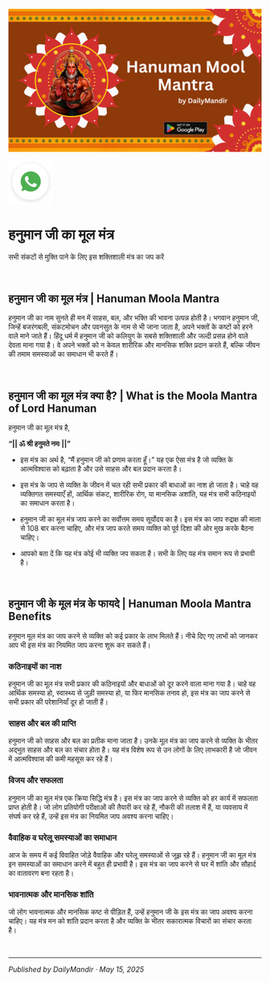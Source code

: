 <!-- Banner SVG -->
![Banner](https://raw.githubusercontent.com/anandwana001/content-repo/refs/heads/main/mantra/hanuman/hanuman_mantra_banner.png)

<!-- Share & WhatsApp icons as SVG -->
<a href="https://api.whatsapp.com/send?text=Check%20out%20this%20article%20in%20the%20Daily%20Mandir%20app%3A%20https%3A%2F%2Fwww.dailymandir.com%2Farticles%3FcontentUrl%3Dhttps%253A%252F%252Fraw.githubusercontent.com%252Fanandwana001%252Fcontent-repo%252Frefs%252Fheads%252Fmain%252Fmantra%252Fhanuman%252Fhanuman_mool_mantra.md%26title%3DHanuman%2520Mool%2520Mantra">
  <img src="https://raw.githubusercontent.com/anandwana001/content-repo/refs/heads/main/assets/ic_wtsapp_share_rounded.svg" alt="WhatsApp"/>
</a>

<br>

# हनुमान जी का मूल मंत्र
सभी संकटों से मुक्ति पाने के लिए इस शक्तिशाली मंत्र का जप करें

<br>

## हनुमान जी का मूल मंत्र | Hanuman Moola Mantra

हनुमान जी का नाम सुनते ही मन में साहस, बल, और भक्ति की भावना उत्पन्न होती है। भगवान हनुमान जी, जिन्हें बजरंगबली, संकटमोचन और पवनसुत के नाम से भी जाना जाता है, अपने भक्तों के कष्टों को हरने वाले माने जाते हैं। हिंदू धर्म में हनुमान जी को कलियुग के सबसे शक्तिशाली और जल्दी प्रसन्न होने वाले देवता माना गया है। वे अपने भक्तों को न केवल शारीरिक और मानसिक शक्ति प्रदान करते हैं, बल्कि जीवन की तमाम समस्याओं का समाधान भी करते हैं।

<br>


## हनुमान जी का मूल मंत्र क्या है? | What is the Moola Mantra of Lord Hanuman

हनुमान जी का मूल मंत्र है,

**“|| ॐ श्री हनुमते नमः ||”**

- इस मंत्र का अर्थ है, “मैं हनुमान जी को प्रणाम करता हूँ।” यह एक ऐसा मंत्र है जो व्यक्ति के आत्मविश्वास को बढ़ाता है और उसे साहस और बल प्रदान करता है।

- इस मंत्र के जाप से व्यक्ति के जीवन में चल रही सभी प्रकार की बाधाओं का नाश हो जाता है। चाहे वह व्यक्तिगत समस्याएँ हों, आर्थिक संकट, शारीरिक रोग, या मानसिक अशांति, यह मंत्र सभी कठिनाइयों का समाधान करता है।

- हनुमान जी का मूल मंत्र जाप करने का सर्वोत्तम समय सूर्योदय का है। इस मंत्र का जाप रुद्राक्ष की माला से 108 बार करना चाहिए, और मंत्र जाप करते समय व्यक्ति को पूर्व दिशा की ओर मुख करके बैठना चाहिए।

- आपको बता दें कि यह मंत्र कोई भी व्यक्ति जप सकता है। सभी के लिए यह मंत्र समान रूप से प्रभावी है।

<br>


## हनुमान जी के मूल मंत्र के फायदे | Hanuman Moola Mantra Benefits

हनुमान मूल मंत्र का जाप करने से व्यक्ति को कई प्रकार के लाभ मिलते हैं। नीचे दिए गए लाभों को जानकर आप भी इस मंत्र का नियमित जाप करना शुरू कर सकते हैं।

### कठिनाइयों का नाश

हनुमान जी का मूल मंत्र सभी प्रकार की कठिनाइयों और बाधाओं को दूर करने वाला माना गया है। चाहे वह आर्थिक समस्या हो, स्वास्थ्य से जुड़ी समस्या हो, या फिर मानसिक तनाव हो, इस मंत्र का जाप करने से सभी प्रकार की परेशानियाँ दूर हो जाती हैं।

### साहस और बल की प्राप्ति

हनुमान जी को साहस और बल का प्रतीक माना जाता है। उनके मूल मंत्र का जाप करने से व्यक्ति के भीतर अद्भुत साहस और बल का संचार होता है। यह मंत्र विशेष रूप से उन लोगों के लिए लाभकारी है जो जीवन में आत्मविश्वास की कमी महसूस कर रहे हैं।

### विजय और सफलता

हनुमान जी का मूल मंत्र एक क्रिया सिद्धि मंत्र है। इस मंत्र का जाप करने से व्यक्ति को हर कार्य में सफलता प्राप्त होती है। जो लोग प्रतियोगी परीक्षाओं की तैयारी कर रहे हैं, नौकरी की तलाश में हैं, या व्यवसाय में संघर्ष कर रहे हैं, उन्हें इस मंत्र का नियमित जाप अवश्य करना चाहिए।

### वैवाहिक व घरेलू समस्याओं का समाधान

आज के समय में कई विवाहित जोड़े वैवाहिक और घरेलू समस्याओं से जूझ रहे हैं। हनुमान जी का मूल मंत्र इन समस्याओं का समाधान करने में बहुत ही प्रभावी है। इस मंत्र का जाप करने से घर में शांति और सौहार्द का वातावरण बना रहता है।

### भावनात्मक और मानसिक शांति

जो लोग भावनात्मक और मानसिक कष्ट से पीड़ित हैं, उन्हें हनुमान जी के इस मंत्र का जाप अवश्य करना चाहिए। यह मंत्र मन को शांति प्रदान करता है और व्यक्ति के भीतर सकारात्मक विचारों का संचार करता है।

<br>

---

*Published by DailyMandir · May 15, 2025*
